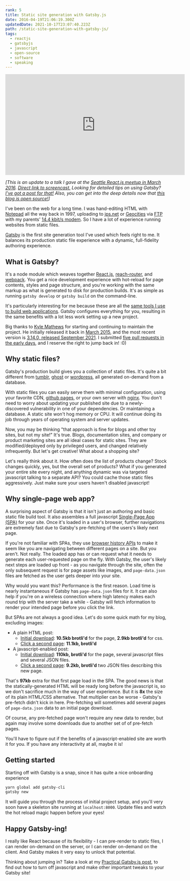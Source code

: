 ```yaml
---
rank: 5
title: Static site generation with Gatsby.js
date: 2016-04-19T21:06:19.300Z
updatedDate: 2021-10-17T23:07:40.223Z
path: /static-site-generation-with-gatsby-js/
tags:
  - reactjs
  - gatsbyjs
  - javascript
  - open-source
  - software
  - speaking
---
```


<iframe width="560" height="315" src="https://www.youtube.com/embed/Wpkc8o1V_SU" frameborder="0" allowfullscreen></iframe>

_[This is an update to a talk I gave at the [Seattle React.js meetup in March 2016](http://www.meetup.com/seattle-react-js/events/228965559/). [Direct link to screencast.](https://www.youtube.com/watch?v=Wpkc8o1V\_SU) Looking for detailed tips on using Gatsby? [I've got a post for that!](/practical-gatsby-js/) Also, you can get into the deep details now that [this blog is open source!](/this-blog-is-now-open-source/)]_

I've been on the web for a long time. I was hand-editing HTML with [Notepad](https://en.wikipedia.org/wiki/Microsoft_Notepad) all the way back in 1997, uploading to [jps.net](http://www.yelp.com/biz/o1-communications-el-dorado-hills) or [Geocities](https://en.wikipedia.org/wiki/Yahoo!_GeoCities) via [FTP](https://en.wikipedia.org/wiki/File_Transfer_Protocol) with my parents' [14.4 kbit/s modem](https://en.wikipedia.org/wiki/Modem#Echo_cancellation.2C_9600_and_14.2C400). So I have a lot of experience running websites from static files.

[Gatsby](https://www.gatsbyjs.com/) is the first site generation tool I've used which feels right to me. It balances its production static file experience with a dynamic, full-fidelity authoring experience.

<div class='fold'></div>

## What is Gatsby?

It's a node module which weaves together [React.js](https://facebook.github.io/react/), [reach-router](https://github.com/reach/router), and [webpack](https://webpack.github.io/). You get a nice development experience with hot-reload for page contents, styles and page structure, and you're working with the same markup as what is generated to disk for production builds. It's as simple as running `gatsby develop` or `gatsby build` on the command-line.

It's particularly interesting for me because these are all the [same tools I use to build web applications](/r-for-react-nerp-stack-part-3/). Gatsby configures everything for you, resulting in the same benefits with a lot less work setting up a new project.

Big thanks to [Kyle Mathews](https://github.com/KyleAMathews) for starting and continuing to maintain the project. He initially released it back in [March 2015](https://github.com/gatsbyjs/gatsby/releases/tag/v0.1.0), and the most recent version is [3.14.0, released September 2021](https://github.com/gatsbyjs/gatsby/releases/tag/gatsby%403.14.0). I submitted [five pull requests in the early days](https://github.com/gatsbyjs/gatsby/pulls?utf8=%E2%9C%93&q=is%3Apr+author%3Ascottnonnenberg), and I reserve the right to jump back in! :0)

## Why static files?

Gatsby's production build gives you a collection of static files. It's quite a bit different from [tumblr](https://www.tumblr.com/), [ghost](https://ghost.org/) or [wordpress](https://wordpress.org/), all generated on-demand from a database.

With static files you can easily serve them with minimal configuration, using your favorite CDN, [github pages](https://pages.github.com/), or your own server with [nginx](https://www.nginx.com/). You don't need to worry about updating your published site due to a newly-discovered vulnerability in one of your dependencies. Or maintaining a database. A static site won't hog memory or CPU. It will continue doing its job through years of operating system and server updates.

Now, you may be thinking "that approach is fine for blogs and other toy sites, but not my site!" It's true. Blogs, documentation sites, and company or product marketing sites are all ideal cases for static sites. They are modified/deployed only by privileged users, and changed relatively infrequently. But let's get creative! What about a shopping site?

Let's really think about it. How often does the list of products change? Stock changes quickly, yes, but the overall set of products? What if you generated your entire site every night, and anything dynamic was via targeted javascript talking to a separate API? You could cache those static files aggressively. Just make sure your users haven't disabled javascript!

## Why single-page web app?

A surprising aspect of Gatsby is that it isn't just an authoring and basic static file build tool. It also assembles a full javascript [Single-Page App (SPA)](https://en.wikipedia.org/wiki/Single-page_application) for your site. Once it's loaded in a user's browser, further navigations are extremely fast due to Gatsby's pre-fetching of the users's likely next page.

If you're not familiar with SPAs, they use [browser history APIs](https://developer.mozilla.org/en-US/docs/Web/API/History_API) to make it seem like you are navigating between different pages on a site. But you aren't. Not really. The loaded app has or can request what it needs to generate each user-requested page on the fly. With Gatsby, the user's likely next steps are loaded up front - as you navigate through the site, often the only subsequent request is for page assets like images, and `page-data.json` files are fetched as the user gets deeper into your site.

Why would you want this? Performance is the first reason. Load time is nearly instantaneous if Gatsby has `page-data.json` files for it. It can also help if you're on a wireless connection where high latency makes each round trip with the server take a while - Gatsby will fetch information to render your intended page before you click the link.

But SPAs are not always a good idea. Let's do some quick math for my blog, excluding images:

* A plain HTML post:
    * [Initial download](https://blog.scottnonnenberg.com/a-holistic-health-checkin/): **10.5kb brotli'd** for the page, **2.9kb brotli'd** for css.
    * [Click a second page](https://blog.scottnonnenberg.com/a-35lb-weight-swing-in-two-years/): **11.1kb, brotli'd**
* A javascript-enabled post:
    * [Initial download](https://blog-js.scottnonnenberg.com/a-holistic-health-checkin/): **110kb, brotli'd** for the page, several javascript files and several JSON files.
    * [Click a second page](https://blog-js.scottnonnenberg.com/a-35lb-weight-swing-in-two-years/): **9.2kb, brotli'd** two JSON files describing this new page.

That's **97kb** extra for that first page load in the SPA. The good news is that the statically-generated HTML will be ready long before the javascript is, so we don't sacrifice much in the way of user experience. But it is **8x** the size of its plain HTML/CSS alternative. That multiplier can be worse - Gatsby's pre-fetch didn't kick in here. Pre-fetching will sometimes add several pages of `page-data.json` data to an initial page download. 

Of course, any pre-fetched page won't require any new data to render, but again may involve some downloads due to another set of of pre-fetch pages.

You'll have to figure out if the benefits of a javascript-enabled site are worth it for you. If you have any interactivity at all, maybe it is! 

## Getting started

Starting off with Gatsby is a snap, since it has quite a nice onboarding experience

```bash
yarn global add gatsby-cli
gatsby new
```

It will guide you through the process of initial project setup, and you'll very soon have a skeleton site running at `localhost:8000`. Update files and watch the hot reload magic happen before your eyes!

## Happy Gatsby-ing!

I really like React because of its flexibility - I can pre-render to static files, I can render on-demand on the server, or I can render on-demand on the client. And Gatsby makes it very easy to unlock that potential.

Thinking about jumping in? Take a look at my [Practical Gatsby.js post](/practical-gatsby-js/), to find out how to turn off javascript and make other important tweaks to your Gatsby site!

